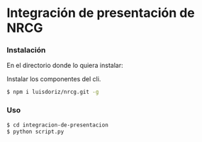 # Integración de presentación de NRCG


### Instalación

En el directorio donde lo quiera instalar:

Instalar los componentes del cli.

```sh
$ npm i luisdoriz/nrcg.git -g
```

### Uso

```sh
$ cd integracion-de-presentacion
$ python script.py
```
